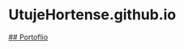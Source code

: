 # UtujeHortense.github.io

<a href="https://hortenseutuje.me/PortfolioQuake" target="_blank">## Portoflio</a>
